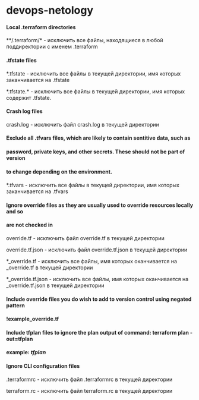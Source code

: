 # devops-netology

#### Local .terraform directories
\**/.terraform/\* - исключить все файлы, находящиеся в любой поддиректории с именем .terraform

#### .tfstate files
\*.tfstate - исключить все файлы в текущей директории, имя которых заканчивается на .tfstate

\*.tfstate.\* - исключить все файлы в текущей директории, имя которых содержит .tfstate.

#### Crash log files
crash.log - исключить файл crash.log в текущей директории

#### Exclude all .tfvars files, which are likely to contain sentitive data, such as
#### password, private keys, and other secrets. These should not be part of version
#### to change depending on the environment.
####
\*.tfvars - исключить все файлы в текущей директории, имя которых заканчивается на .tfvars

#### Ignore override files as they are usually used to override resources locally and so
#### are not checked in
override.tf - исключить файл override.tf в текущей директории

override.tf.json - исключить файл override.tf.json в текущей директории

\*_override.tf - исключить все файлы, имя которых оканчивается на _override.tf в текущей директории

\*_override.tf.json - исключить все файлы, имя которых оканчивается на _override.tf.json в текущей директории


#### Include override files you do wish to add to version control using negated pattern
#### !example_override.tf

#### Include tfplan files to ignore the plan output of command: terraform plan -out=tfplan
#### example: *tfplan*

#### Ignore CLI configuration files
.terraformrc - исключить файл .terraformrc в текущей директории

terraform.rc - исключить файл terraform.rc в текущей директории

